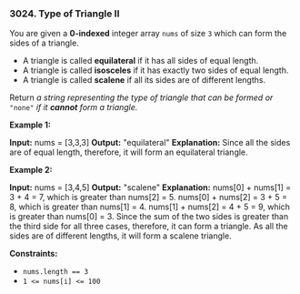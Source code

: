 ### 3024\. Type of Triangle II

You are given a **0-indexed** integer array `nums` of size `3` which can form the sides of a triangle.

*   A triangle is called **equilateral** if it has all sides of equal length.
*   A triangle is called **isosceles** if it has exactly two sides of equal length.
*   A triangle is called **scalene** if all its sides are of different lengths.

Return _a string representing_ _the type of triangle that can be formed_ _or_ `"none"` _if it **cannot** form a triangle._

**Example 1:**

**Input:** nums = \[3,3,3\]
**Output:** "equilateral"
**Explanation:** Since all the sides are of equal length, therefore, it will form an equilateral triangle.

**Example 2:**

**Input:** nums = \[3,4,5\]
**Output:** "scalene"
**Explanation:** 
nums\[0\] + nums\[1\] = 3 + 4 = 7, which is greater than nums\[2\] = 5.
nums\[0\] + nums\[2\] = 3 + 5 = 8, which is greater than nums\[1\] = 4.
nums\[1\] + nums\[2\] = 4 + 5 = 9, which is greater than nums\[0\] = 3. 
Since the sum of the two sides is greater than the third side for all three cases, therefore, it can form a triangle.
As all the sides are of different lengths, it will form a scalene triangle.

**Constraints:**

*   `nums.length == 3`
*   `1 <= nums[i] <= 100`
